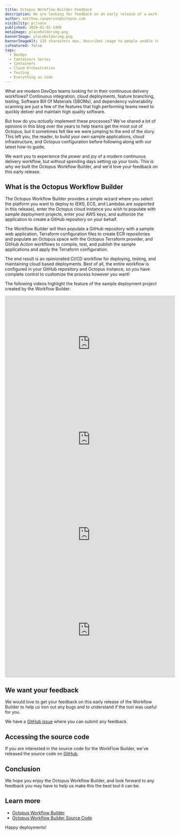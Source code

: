 ```yaml
---
title: Octopus Workflow Builder Feedback
description: We are looking for feedback on an early release of a workflow builder.
author: matthew.casperson@octopus.com
visibility: private
published: 3020-01-01-1400
metaImage: placeholderimg.png
bannerImage: placeholderimg.png
bannerImageAlt: 125 characters max, describes image to people unable to see it.
isFeatured: false
tags: 
  - DevOps
  - Containers Series
  - Containers
  - Cloud Orchestration
  - Testing
  - Everything as Code
---
```


<!-- see https://github.com/OctopusDeploy/blog/blob/master/tags.txt for a comprehensive list of tags -->

What are modern DevOps teams looking for in their continuous delivery workflows? Continuous integration, cloud deployments, feature branching, testing, Software Bill Of Materials (SBOMs), and dependency vulnerability scanning are just a few of the features that high performing teams need to quickly deliver and maintain high quality software.

But how do you *actually* implement these processes? We've shared a lot of opinions in this blog over the years to help teams get the most out of Octopus, but it sometimes felt like we were jumping to the end of the story. This left you, the reader, to build your own sample applications, cloud infrastructure, and Octopus configuration before following along with our latest how-to guide.

We want you to experience the power and joy of a modern continuous delivery workflow, but without spending days setting up your tools. This is why we built the Octopus Workflow Builder, and we'd love your feedback on this early release.

## What is the Octopus Workflow Builder

The Octopus Workflow Builder provides a simple wizard where you select the platform you want to deploy to (EKS, ECS, and Lambdas are supported in this release), enter the Octopus cloud instance you wish to populate with sample deployment projects, enter your AWS keys, and authorize the application to create a GitHub repository on your behalf.

The Workflow Builder will then populate a GitHub repository with a sample web application, Terraform configuration files to create ECR repositories and populate an Octopus space with the Octopus Terraform provider, and GitHub Action workflows to compile, test, and publish the sample applications and apply the Terraform configuration.

The end result is an opinionated CI/CD workflow for deploying, testing, and maintaining cloud based deployments. Best of all, the entire workflow is configured in your GitHub repository and Octopus instance, so you have complete control to customize the process however you want!

The following videos highlight the feature of the sample deployment project created by the Workflow Builder:

<iframe width="560" height="315" src="https://www.youtube.com/embed/wABZvJPVCMg" frameborder="0" allowfullscreen></iframe>
<iframe width="560" height="315" src="https://www.youtube.com/embed/vcHdGRS-xzU" frameborder="0" allowfullscreen></iframe>
<iframe width="560" height="315" src="https://www.youtube.com/embed/sex-QLKA5xE" frameborder="0" allowfullscreen></iframe>
<iframe width="560" height="315" src="https://www.youtube.com/embed/Wo4JY8fV_WM" frameborder="0" allowfullscreen></iframe>

## We want your feedback

We would love to get your feedback on this early release of the Workflow Builder to help us iron out any bugs and to understand if the tool was useful for you.

We have a [GitHub issue](https://github.com/OctopusSamples/content-team-apps/issues/13) where you can submit any feedback.

## Accessing the source code

If you are interested in the source code for the WorkFlow Builder, we've released the source code on [GitHub](https://github.com/OctopusSamples/content-team-apps).

## Conclusion

We hope you enjoy the Octopus Workflow Builder, and look forward to any feedback you may have to help us make this the best tool it can be.

## Learn more

- [Octopus Workflow Builder](https://octopusworkflowbuilder.octopus.com/#/)
- [Octopus Workflow Builder Source Code](https://github.com/OctopusSamples/content-team-apps)

Happy deployments! 
